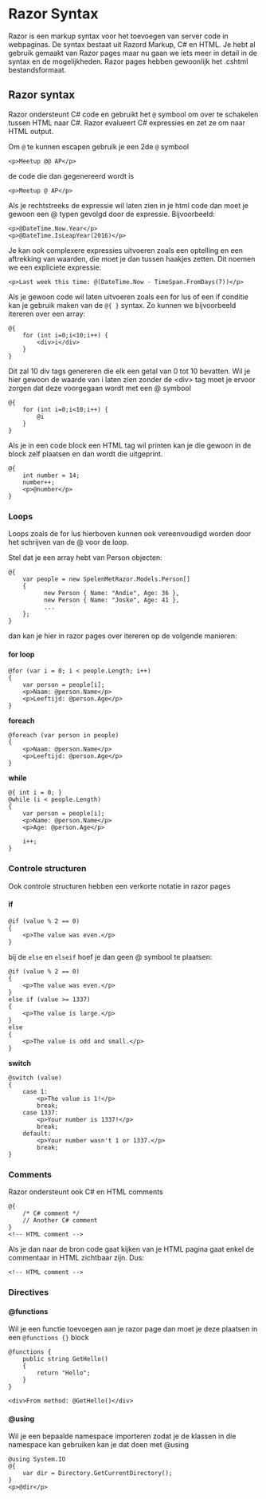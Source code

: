 # Razor Syntax

Razor is een markup syntax voor het toevoegen van server code in webpaginas. De syntax bestaat uit Razord Markup, C\# en HTML. Je hebt al gebruik gemaakt van Razor pages maar nu gaan we iets meer in detail in de syntax en de mogelijkheden. Razor pages hebben gewoonlijk het .cshtml bestandsformaat.

## Razor syntax

Razor ondersteunt C\# code en gebruikt het `@` symbool om over te schakelen tussen HTML naar C\#. Razor evalueert C\# expressies en zet ze om naar HTML output.

Om `@` te kunnen escapen gebruik je een 2de `@` symbool

```aspnet
<p>Meetup @@ AP</p>
```

de code die dan gegenereerd wordt is

```aspnet
<p>Meetup @ AP</p>
```

Als je rechtstreeks de expressie wil laten zien in je html code dan moet je gewoon een @ typen gevolgd door de expressie. Bijvoorbeeld:

```aspnet
<p>@DateTime.Now.Year</p>
<p>@DateTime.IsLeapYear(2016)</p>
```

Je kan ook complexere expressies uitvoeren zoals een optelling en een aftrekking van waarden, die moet je dan tussen haakjes zetten. Dit noemen we een expliciete expressie:

```aspnet
<p>Last week this time: @(DateTime.Now - TimeSpan.FromDays(7))</p>
```

Als je gewoon code wil laten uitvoeren zoals een for lus of een if conditie kan je gebruik maken van de `@{ }` syntax. Zo kunnen we bijvoorbeeld itereren over een array:

```aspnet
@{
    for (int i=0;i<10;i++) {
        <div>i</div>
    }
}
```

Dit zal 10 div tags genereren die elk een getal van 0 tot 10 bevatten. Wil je hier gewoon de waarde van i laten zien zonder de &lt;div&gt; tag moet je ervoor zorgen dat deze voorgegaan wordt met een @ symbool

```aspnet
@{
    for (int i=0;i<10;i++) {
        @i
    }
}
```

Als je in een code block een HTML tag wil printen kan je die gewoon in de block zelf plaatsen en dan wordt die uitgeprint.

```aspnet
@{
    int number = 14;
    number++;
    <p>@number</p>
}
```

### Loops

Loops zoals de for lus hierboven kunnen ook vereenvoudigd worden door het schrijven van de @ voor de loop. 

Stel dat je een array hebt van Person objecten:

```aspnet
@{
    var people = new SpelenMetRazor.Models.Person[]
    {
          new Person { Name: "Andie", Age: 36 },
          new Person { Name: "Joske", Age: 41 },
          ...
    };
}
```

dan kan je hier in razor pages over itereren op de volgende manieren:

#### for loop

```aspnet
@for (var i = 0; i < people.Length; i++)
{
    var person = people[i];
    <p>Naam: @person.Name</p>
    <p>Leeftijd: @person.Age</p>
}
```

**foreach**

```aspnet
@foreach (var person in people)
{
    <p>Naam: @person.Name</p>
    <p>Leeftijd: @person.Age</p>
}
```

**while**

```aspnet
@{ int i = 0; }
@while (i < people.Length)
{
    var person = people[i];
    <p>Name: @person.Name</p>
    <p>Age: @person.Age</p>

    i++;
}
```

### Controle structuren

Ook controle structuren hebben een verkorte notatie in razor pages

#### if

```aspnet
@if (value % 2 == 0)
{
    <p>The value was even.</p>
}
```

bij de `else` en `elseif` hoef je dan geen @ symbool te plaatsen:

```aspnet
@if (value % 2 == 0)
{
    <p>The value was even.</p>
}
else if (value >= 1337)
{
    <p>The value is large.</p>
}
else
{
    <p>The value is odd and small.</p>
}
```

**switch**

```aspnet
@switch (value)
{
    case 1:
        <p>The value is 1!</p>
        break;
    case 1337:
        <p>Your number is 1337!</p>
        break;
    default:
        <p>Your number wasn't 1 or 1337.</p>
        break;
}
```

### Comments

Razor ondersteunt ook C\# en HTML comments

```text
@{
    /* C# comment */
    // Another C# comment
}
<!-- HTML comment -->
```

Als je dan naar de bron code gaat kijken van je HTML pagina gaat enkel de commentaar in HTML zichtbaar zijn. Dus:

```text
<!-- HTML comment -->
```

### Directives

#### @functions

Wil je een functie toevoegen aan je razor page dan moet je deze plaatsen in een `@functions {}` block

```aspnet
@functions {
    public string GetHello()
    {
        return "Hello";
    }
}

<div>From method: @GetHello()</div> 
```

#### @using

Wil je een bepaalde namespace importeren zodat je de klassen in die namespace kan gebruiken kan je dat doen met @using

```aspnet
@using System.IO
@{
    var dir = Directory.GetCurrentDirectory();
}
<p>@dir</p>
```

